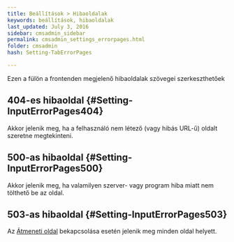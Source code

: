 ```yaml
---
title: Beállítások > Hibaoldalak
keywords: beállítások, hibaoldalak
last_updated: July 3, 2016
sidebar: cmsadmin_sidebar
permalink: cmsadmin_settings_errorpages.html
folder: cmsadmin
hash: Setting-TabErrorPages

---
```


Ezen a fülön a frontenden megjelenő hibaoldalak szövegei szerkeszthetőek

## 404-es hibaoldal {#Setting-InputErrorPages404}

Akkor jelenik meg, ha a felhasználó nem létező (vagy hibás URL-ű) oldalt szeretne megtekinteni.

## 500-as hibaoldal {#Setting-InputErrorPages500}

Akkor jelenik meg, ha valamilyen szerver- vagy program hiba miatt nem tölthető be az oldal.

## 503-as hibaoldal {#Setting-InputErrorPages503}

Az [Átmeneti oldal](cmsadmin_settings_general.html#Setting-InputTempDisabled) bekapcsolása esetén jelenik meg minden oldal helyett.
